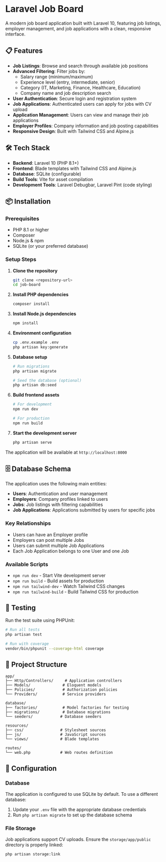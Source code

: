 # Laravel Job Board

A modern job board application built with Laravel 10, featuring job listings, employer management, and job applications with a clean, responsive interface.

## 📋 Features

- **Job Listings**: Browse and search through available job positions
- **Advanced Filtering**: Filter jobs by:
  - Salary range (minimum/maximum)
  - Experience level (entry, intermediate, senior)
  - Category (IT, Marketing, Finance, Healthcare, Education)
  - Company name and job description search
- **User Authentication**: Secure login and registration system
- **Job Applications**: Authenticated users can apply for jobs with CV upload
- **Application Management**: Users can view and manage their job applications
- **Employer Profiles**: Company information and job posting capabilities
- **Responsive Design**: Built with Tailwind CSS and Alpine.js

## 🛠 Tech Stack

- **Backend**: Laravel 10 (PHP 8.1+)
- **Frontend**: Blade templates with Tailwind CSS and Alpine.js
- **Database**: SQLite (configurable)
- **Build Tools**: Vite for asset compilation
- **Development Tools**: Laravel Debugbar, Laravel Pint (code styling)

## 📦 Installation

### Prerequisites

- PHP 8.1 or higher
- Composer
- Node.js & npm
- SQLite (or your preferred database)

### Setup Steps

1. **Clone the repository**
   ```bash
   git clone <repository-url>
   cd job-board
   ```

2. **Install PHP dependencies**
   ```bash
   composer install
   ```

3. **Install Node.js dependencies**
   ```bash
   npm install
   ```

4. **Environment configuration**
   ```bash
   cp .env.example .env
   php artisan key:generate
   ```

5. **Database setup**
   ```bash
   # Run migrations
   php artisan migrate
   
   # Seed the database (optional)
   php artisan db:seed
   ```

6. **Build frontend assets**
   ```bash
   # For development
   npm run dev
   
   # For production
   npm run build
   ```

7. **Start the development server**
   ```bash
   php artisan serve
   ```

The application will be available at `http://localhost:8000`

## 🗄 Database Schema

The application uses the following main entities:

- **Users**: Authentication and user management
- **Employers**: Company profiles linked to users
- **Jobs**: Job listings with filtering capabilities
- **Job Applications**: Applications submitted by users for specific jobs

### Key Relationships

- Users can have an Employer profile
- Employers can post multiple Jobs
- Users can submit multiple Job Applications
- Each Job Application belongs to one User and one Job

### Available Scripts
- `npm run dev` - Start Vite development server
- `npm run build` - Build assets for production
- `npm run tailwind-dev` - Watch Tailwind CSS changes
- `npm run tailwind-build` - Build Tailwind CSS for production

## 🧪 Testing

Run the test suite using PHPUnit:

```bash
# Run all tests
php artisan test

# Run with coverage
vendor/bin/phpunit --coverage-html coverage
```

## 📁 Project Structure

```
app/
├── Http/Controllers/     # Application controllers
├── Models/              # Eloquent models
├── Policies/            # Authorization policies
└── Providers/           # Service providers

database/
├── factories/           # Model factories for testing
├── migrations/          # Database migrations
└── seeders/            # Database seeders

resources/
├── css/                # Stylesheet sources
├── js/                 # JavaScript sources
└── views/              # Blade templates

routes/
└── web.php             # Web routes definition
```

## 🔧 Configuration

### Database

The application is configured to use SQLite by default. To use a different database:

1. Update your `.env` file with the appropriate database credentials
2. Run `php artisan migrate` to set up the database schema

### File Storage

Job applications support CV uploads. Ensure the `storage/app/public` directory is properly linked:

```bash
php artisan storage:link
```

